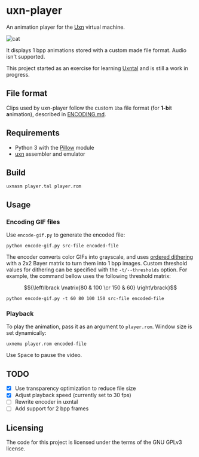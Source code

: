 # uxn-player
An animation player for the [Uxn](https://100r.co/site/uxn.html) virtual machine.

![cat](https://user-images.githubusercontent.com/100698182/210180843-be2c0a9c-25ff-416a-9e0d-dd4c745609ea.gif)


It displays 1 bpp animations stored with a custom made file format. Audio isn't supported.

This project started as an exercise for learning [Uxntal](https://wiki.xxiivv.com/site/uxntal.html) and is still a work in progress.

## File format

Clips used by uxn-player follow the custom `1ba` file format (for **1-b**it **a**nimation), described in [ENCODING.md](ENCODING.md).

## Requirements
- Python 3 with the [Pillow](https://pypi.org/project/Pillow/) module
- [uxn](https://git.sr.ht/~rabbits/uxn/) assembler and emulator

## Build
```
uxnasm player.tal player.rom
```

## Usage
### Encoding GIF files
Use `encode-gif.py` to generate the encoded file:

```
python encode-gif.py src-file encoded-file
```
The encoder converts color GIFs into grayscale, and uses [ordered dithering](https://en.wikipedia.org/wiki/Ordered_dithering) with a 2x2 Bayer matrix to turn them into 1 bpp images. Custom threshold values for dithering can be specified with the `-t/--thresholds` option.
For example, the command bellow uses the following threshold matrix:
 ```math
{\left\lbrack \matrix{80 & 100 \cr 150 & 60} \right\rbrack}
```
```
python encode-gif.py -t 60 80 100 150 src-file encoded-file
```

### Playback
To play the animation, pass it as an argument to `player.rom`. Window size is set dynamically:

```
uxnemu player.rom encoded-file
```
Use <kbd>Space</kbd> to pause the video.

## TODO
- [x] Use transparency optimization to reduce file size
- [x] Adjust playback speed (currently set to 30 fps)
- [ ] Rewrite encoder in uxntal
- [ ] Add support for 2 bpp frames

## Licensing

The code for this project is licensed under the terms of the GNU GPLv3 license.
